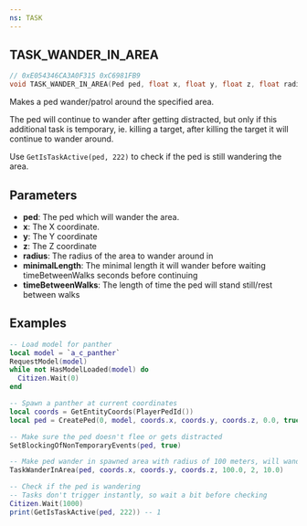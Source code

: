 ```yaml
---
ns: TASK
---
```

## TASK_WANDER_IN_AREA

```c
// 0xE054346CA3A0F315 0xC6981FB9
void TASK_WANDER_IN_AREA(Ped ped, float x, float y, float z, float radius, int minimalLength, float timeBetweenWalks);
```
Makes a ped wander/patrol around the specified area.

The ped will continue to wander after getting distracted, but only if this additional task is temporary, ie. killing a target, after killing the target it will continue to wander around.

Use `GetIsTaskActive(ped, 222)` to check if the ped is still wandering the area.

## Parameters
* **ped**: The ped which will wander the area.
* **x**: The X coordinate.
* **y**: The Y coordinate
* **z**: The Z coordinate
* **radius**: The radius of the area to wander around in
* **minimalLength**: The minimal length it will wander before waiting timeBetweenWalks seconds before continuing
* **timeBetweenWalks**: The length of time the ped will stand still/rest between walks

## Examples

```lua
-- Load model for panther
local model = `a_c_panther`
RequestModel(model)
while not HasModelLoaded(model) do
  Citizen.Wait(0)
end

-- Spawn a panther at current coordinates
local coords = GetEntityCoords(PlayerPedId())
local ped = CreatePed(0, model, coords.x, coords.y, coords.z, 0.0, true)

-- Make sure the ped doesn't flee or gets distracted
SetBlockingOfNonTemporaryEvents(ped, true)

-- Make ped wander in spawned area with radius of 100 meters, will wander at least 2 meters and wait for around 10 seconds between patrols
TaskWanderInArea(ped, coords.x, coords.y, coords.z, 100.0, 2, 10.0)

-- Check if the ped is wandering
-- Tasks don't trigger instantly, so wait a bit before checking
Citizen.Wait(1000)
print(GetIsTaskActive(ped, 222)) -- 1
```
